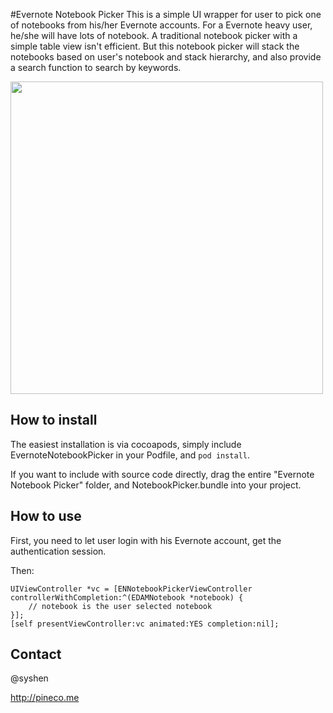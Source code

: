 #Evernote Notebook Picker
This is a simple UI wrapper for user to pick one of notebooks from his/her Evernote accounts. 
For a Evernote heavy user, he/she will have lots of notebook. A traditional notebook picker with a simple table view isn't efficient. But this notebook picker will stack the notebooks based on user's notebook and stack hierarchy, and also provide a search function to search by keywords. 

<img src="http://f.cl.ly/items/1K410V2e3f0J0C1k401D/Screen%20Shot%202014-03-06%20at%2010.06.12%20PM.png" width="500"/>

## How to install
The easiest installation is via cocoapods, simply include EvernoteNotebookPicker in your Podfile, and `pod install`.

If you want to include with source code directly, drag the entire "Evernote Notebook Picker" folder, and NotebookPicker.bundle into your project. 

## How to use

First, you need to let user login with his Evernote account, get the authentication session. 

Then:

    UIViewController *vc = [ENNotebookPickerViewController controllerWithCompletion:^(EDAMNotebook *notebook) {
        // notebook is the user selected notebook
    }];
    [self presentViewController:vc animated:YES completion:nil];


## Contact

@syshen

http://pineco.me

